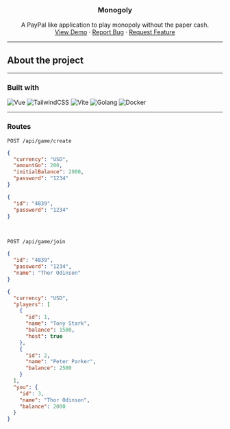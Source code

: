 <br />
<div align="center">
<h3 align="center">Monogoly</h3>

  <p align="center">
    A PayPal like application to play monopoly without the paper cash.
    <br />
    <a href="#">View Demo</a>
    ·
    <a href="./issues">Report Bug</a>
    ·
    <a href="./issues">Request Feature</a>
  </p>
</div>

---

## About the project

---
### Built with

<img src="https://img.shields.io/badge/vuejs-%2335495e.svg?style=for-the-badge&logo=vuedotjs&logoColor=%234FC08D" alt="Vue"/>
<img src="https://img.shields.io/badge/tailwindcss-%2338B2AC.svg?style=for-the-badge&logo=tailwind-css&logoColor=white" alt="TailwindCSS"/>
<img src="https://img.shields.io/badge/vite-%23646CFF.svg?style=for-the-badge&logo=vite&logoColor=white" alt="Vite"/>
<img src="https://img.shields.io/badge/go-%2300ADD8.svg?style=for-the-badge&logo=go&logoColor=white" alt="Golang"/>
<img src="https://img.shields.io/badge/docker-%230db7ed.svg?style=for-the-badge&logo=docker&logoColor=white" alt="Docker"/>

---
### Routes

``POST /api/game/create``

```json
{
  "currency": "USD",
  "amountGo": 200,
  "initialBalance": 2000,
  "password": "1234"
}
```

```json
{
  "id": "4839",
  "password": "1234"
}
```

<br>

``POST /api/game/join``

```json
{
  "id": "4839",
  "password": "1234",
  "name": "Thor Odinson"
}
```

```json
{
  "currency": "USD",
  "players": [
    {
      "id": 1,
      "name": "Tony Stark",
      "balance": 1500,
      "host": true
    },
    {
      "id": 2,
      "name": "Peter Parker",
      "balance": 2500
    }
  ],
  "you": {
    "id": 3,
    "name": "Thor Odinson",
    "balance": 2000
  }
}
```
